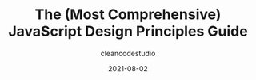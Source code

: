---
author: cleancodestudio
date: 2021-08-02
permalink: false
publisher: thepracticaldev
tags:
  - guides
  - javascript
  - principles
target_url: https://dev.to/cleancodestudio/the-most-comprehensive-javascript-design-principles-guide-7i3
title: The (Most Comprehensive) JavaScript Design Principles Guide
---